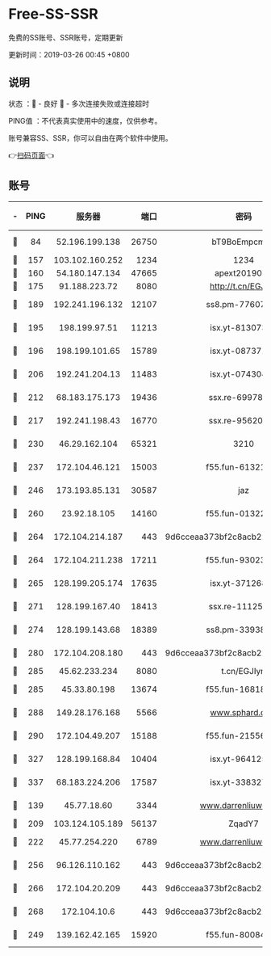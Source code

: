 # Free-SS-SSR

免费的SS账号、SSR账号，定期更新

更新时间：2019-03-26 00:45 +0800

## 说明

状态     ：🙂 - 良好 🙁 - 多次连接失败或连接超时

PING值   ：不代表真实使用中的速度，仅供参考。

账号兼容SS、SSR，你可以自由在两个软件中使用。

👉[扫码页面](https://liesauer.github.io/Free-SS-SSR/)👈

## 账号

|-|PING|服务器|端口|密码|加密方式|区域|
|:----:|:----:|:-----:|-----:|:----:|:----:|:----:|
|🙂|84|52.196.199.138|26750|bT9BoEmpcmP7|aes-256-cfb|JP|
|🙂|157|103.102.160.252|1234|1234|rc4-md5|JP|
|🙂|160|54.180.147.134|47665|apext2019001|chacha20|KR|
|🙂|175|91.188.223.72|8080|http://t.cn/EGJIyrl|rc4-md5|RU|
|🙂|189|192.241.196.132|12107|ss8.pm-77607879|aes-256-cfb|US|
|🙂|195|198.199.97.51|11213|isx.yt-81307363|aes-256-cfb|US|
|🙂|196|198.199.101.65|15789|isx.yt-08737172|aes-256-cfb|US|
|🙂|206|192.241.204.13|11483|isx.yt-07430483|aes-256-cfb|US|
|🙂|212|68.183.175.173|19436|ssx.re-69978912|aes-256-cfb|US|
|🙂|217|192.241.198.43|16770|ssx.re-95620121|aes-256-cfb|US|
|🙂|230|46.29.162.104|65321|3210|aes-256-ctr|RU|
|🙂|237|172.104.46.121|15003|f55.fun-61321984|aes-256-cfb|SG|
|🙂|246|173.193.85.131|30587|jaz|aes-256-cfb|US|
|🙂|260|23.92.18.105|14160|f55.fun-01322575|aes-256-cfb|US|
|🙂|264|172.104.214.187|443|9d6cceaa373bf2c8acb22e60b6a58be6|aes-256-cfb|US|
|🙂|264|172.104.211.238|17211|f55.fun-93023249|aes-256-cfb|US|
|🙂|265|128.199.205.174|17635|isx.yt-37126859|aes-256-cfb|SG|
|🙂|271|128.199.167.40|18413|ssx.re-11125566|aes-256-cfb|SG|
|🙂|274|128.199.143.68|18389|ss8.pm-33938074|aes-256-cfb|SG|
|🙂|280|172.104.208.180|443|9d6cceaa373bf2c8acb22e60b6a58be6|aes-256-cfb|US|
|🙂|285|45.62.233.234|8080|t.cn/EGJIyrl|rc4-md5|CA|
|🙂|285|45.33.80.198|13674|f55.fun-16818858|aes-256-cfb|US|
|🙂|288|149.28.176.168|5566|www.sphard.com|aes-256-cfb|AU|
|🙂|290|172.104.49.207|15188|f55.fun-21556723|aes-256-cfb|SG|
|🙂|327|128.199.168.84|10404|isx.yt-96412593|aes-256-cfb|SG|
|🙂|337|68.183.224.206|17587|isx.yt-33832783|aes-256-cfb|SG|
|🙂|139|45.77.18.60|3344|www.darrenliuwei.com|aes-256-cfb|JP|
|🙂|209|103.124.105.189|56137|ZqadY7|chacha20|CN|
|🙂|222|45.77.254.220|6789|www.darrenliuwei.com|aes-256-cfb|SG|
|🙂|256|96.126.110.162|443|9d6cceaa373bf2c8acb22e60b6a58be6|aes-256-cfb|US|
|🙂|266|172.104.20.209|443|9d6cceaa373bf2c8acb22e60b6a58be6|aes-256-cfb|US|
|🙂|268|172.104.10.6|443|9d6cceaa373bf2c8acb22e60b6a58be6|aes-256-cfb|US|
|🙁|249|139.162.42.165|15920|f55.fun-80084282|aes-256-cfb|SG|
